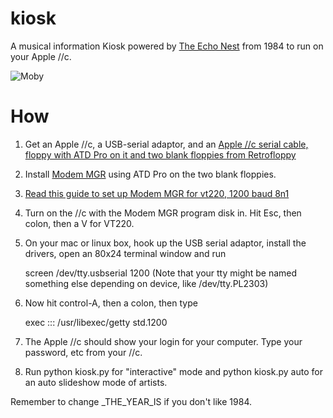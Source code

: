 kiosk
=====

A musical information Kiosk powered by [The Echo Nest](http://the.echonest.com/) from 1984 to run on your Apple //c.

![Moby](https://p.twimg.com/AxZGm8vCEAAxATm.jpg:small)

# How

1. Get an Apple //c, a USB-serial adaptor, and an
[Apple //c serial cable, floppy with ATD Pro on it and two blank floppies from Retrofloppy](http://retrofloppy.com/products.html)
2. Install [Modem MGR](http://mirrors.apple2.org.za/ground.icaen.uiowa.edu/apple8/Comm/Modem.mgr/) using ATD Pro on
the two blank floppies.
3. [Read this guide to set up Modem MGR for vt220, 1200 baud 8n1](http://pdw.weinstein.org/2007/06/apple-hacking-for-fun-and-profit.html)
4. Turn on the //c with the Modem MGR program disk in. Hit Esc, then colon, then a V for VT220.
5. On your mac or linux box, hook up the USB serial adaptor, install the drivers, open an 80x24 terminal window and run

    screen /dev/tty.usbserial 1200
(Note that your tty might be named something else depending on device, like /dev/tty.PL2303)
6. Now hit control-A, then a colon, then type

    exec ::: /usr/libexec/getty std.1200
7. The Apple //c should show your login for your computer. Type your password, etc from your //c.
8. Run python kiosk.py for "interactive" mode and python kiosk.py auto for an auto slideshow mode of artists.

Remember to change _THE_YEAR_IS if you don't like 1984.


